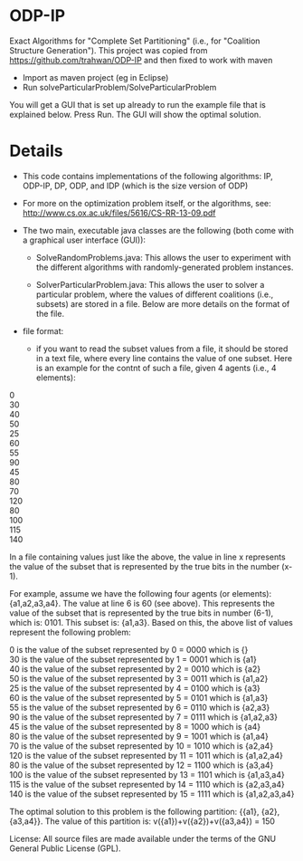 
ODP-IP
======

Exact Algorithms for "Complete Set Partitioning" (i.e., for "Coalition Structure Generation").
This project was copied from https://github.com/trahwan/ODP-IP 
and then fixed to work with maven 


* Import as maven project (eg in Eclipse) 
* Run solveParticularProblem/SolveParticularProblem


You will get a GUI that is set up already to run the example file that is explained below.
Press Run.
The GUI will show the optimal solution.


Details
=======
  * This code contains implementations of the following algorithms: IP, ODP-IP, DP, ODP, and IDP (which is the size version of ODP)

  * For more on the optimization problem itself, or the algorithms, see: http://www.cs.ox.ac.uk/files/5616/CS-RR-13-09.pdf

  * The two main, executable java classes are the following (both come with a graphical user interface (GUI)):

      - SolveRandomProblems.java: This allows the user to experiment with the different algorithms with randomly-generated problem instances.

      - SolverParticularProblem.java: This allows the user to solver a particular problem, where the values of different coalitions (i.e., subsets) are stored in a file. Below are more details on the format of the file.

  * file format:
      - if you want to read the subset values from a file, it should be stored in a text file, where every line contains the value of one subset. Here is an example for the contnt of such a file, given 4 agents (i.e., 4 elements):

0  
30  
40  
50  
25  
60  
55  
90  
45  
80  
70  
120  
80  
100  
115  
140  

In a file containing values just like the above, the value in line x represents the value of the subset that is represented by the true bits in the number (x-1).

For example, assume we have the following four agents (or elements): {a1,a2,a3,a4}. The value at line 6 is 60 (see above). This represents the value of the subset that is represented by the true bits in number (6-1), which is: 0101. This subset is: {a1,a3}. Based on this, the above list of values represent the following problem:

0	is the value of the subset represented by	0 = 0000	which is {}  
30	is the value of the subset represented by	1 = 0001	which is {a1}  
40	is the value of the subset represented by	2 = 0010	which is {a2}  
50	is the value of the subset represented by	3 = 0011	which is {a1,a2}  
25	is the value of the subset represented by	4 = 0100	which is {a3}  
60	is the value of the subset represented by	5 = 0101	which is {a1,a3}  
55	is the value of the subset represented by	6 = 0110	which is {a2,a3}  
90	is the value of the subset represented by	7 = 0111	which is {a1,a2,a3}  
45	is the value of the subset represented by	8 = 1000	which is {a4}  
80	is the value of the subset represented by	9 = 1001	which is {a1,a4}  
70	is the value of the subset represented by	10 = 1010	which is {a2,a4}  
120	is the value of the subset represented by	11 = 1011	which is {a1,a2,a4}  
80	is the value of the subset represented by	12 = 1100	which is {a3,a4}  
100	is the value of the subset represented by	13 = 1101	which is {a1,a3,a4}  
115	is the value of the subset represented by	14 = 1110	which is {a2,a3,a4}  
140	is the value of the subset represented by	15 = 1111	which is {a1,a2,a3,a4}  

The optimal solution to this problem is the following partition: {{a1}, {a2}, {a3,a4}}. The value of this partition is: v({a1})+v({a2})+v({a3,a4}) = 150

License: All source files are made available under the terms of the GNU General Public License (GPL).
